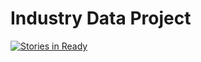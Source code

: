 # Industry Data Project

[![Stories in Ready](https://badge.waffle.io/MarcinKosinski/Industry.png?label=ready&title=Ready)](http://waffle.io/MarcinKosinski/Industry)
